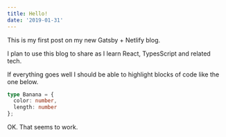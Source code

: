```yaml
---
title: Hello!
date: '2019-01-31'
---
```


This is my first post on my new Gatsby + Netlify blog.

I plan to use this blog to share as I learn React, TypesScript and related tech.

If everything goes well I should be able to highlight blocks of code like the one below.

```typescript
type Banana = {
  color: number,
  length: number
};
```

OK. That seems to work.